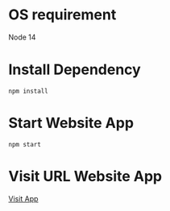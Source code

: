 # OS requirement

Node 14

# Install Dependency

`npm install`

# Start Website App

`npm start`

# Visit URL Website App

[Visit App](https://localhost:5000)
